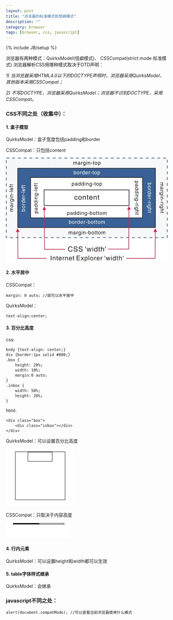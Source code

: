 ```yaml
---
layout: post
title: "浏览器的标准模式和怪癖模式"
description: ""
category: browser
tags: [browser, css, javascript]
---
```

{% include JB/setup %}

浏览器有两种模式：QuirksModel(怪癖模式)、 CSSCompat(strict mode 标准模式)
浏览器解析CSS用哪种模式取决于DTD声明：

*1) 当浏览器采用HTML4.0以下的DOCTYPE声明时，浏览器采用QuirksModel，其他版本采用CSSCompat；*

*2) 不写DOCTYPE，浏览器采用QuirksModel；浏览器不识别DOCTYPE，采用CSSCompat。*

### CSS不同之处（收集中）：
#### 1. 盒子模型

QuirksModel：盒子宽度包括padding和border

CSSCompat：只包括content

<img src="/assets/images/browser-model/bm_01.jpg" width="650px" />

<!-- more -->

#### 2. 水平居中
CSSCompat：

```
margin: 0 auto; //就可以水平居中
```

QuirksModel：

```
text-align:center;
```

#### 3. 百分比高度
css:

```
body {text-align: center;}
div {border:1px solid #000;}
.box {
    height: 20%;
    width: 10%;
    margin:0 auto;
}
.inbox {
    width: 50%;
    height: 20%;
}
```

html:

```
<div class="box">
    <div class="inbox"></div>
</div>
```

QuirksModel：可以设置百分比高度

<img src="/assets/images/browser-model/bm_02.jpg" width="214px" />

CSSCompat：只取决于内容高度

<img src="/assets/images/browser-model/bm_03.jpg" width="201px" />

#### 4. 行内元素

QuirksModel：可以设置height和width都可以生效

#### 5. table字体样式继承

QuirksModel：会继承

### javascript不同之处：

```
alert(document.compatMode); //可以查看当前浏览器使用什么模式
```
